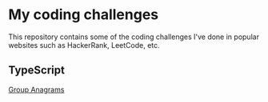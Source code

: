 # My coding challenges

This repository contains some of the coding challenges I've done in popular websites such as HackerRank, LeetCode, etc.

## TypeScript

[Group Anagrams](https://github.com/MatthiasGu/coding-challenges/tree/master/src/typescript/group-anagrams)
